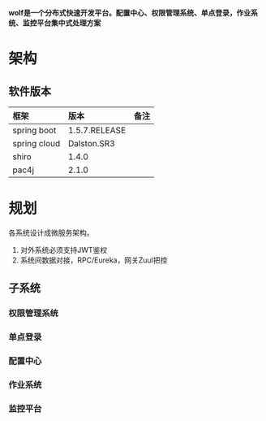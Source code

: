 **wolf是一个分布式快速开发平台。配置中心、权限管理系统、单点登录，作业系统、监控平台集中式处理方案**

# 架构

## 软件版本

|框架|版本|备注|
|:---|:---|:---|
|spring boot|1.5.7.RELEASE|
|spring cloud|Dalston.SR3|
|shiro|1.4.0|
|pac4j|2.1.0|

# 规划

各系统设计成微服务架构。

1. 对外系统必须支持JWT鉴权
2. 系统间数据对接，RPC/Eureka，网关Zuul把控

## 子系统

### 权限管理系统

### 单点登录

### 配置中心

### 作业系统

### 监控平台